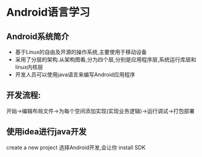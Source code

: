 # Android语言学习

## Android系统简介
- 基于Linux的自由及开源的操作系统,主要使用于移动设备
- 采用了分层的架构.从架构图看,分为四个层,分别是应用程序层,系统运行库层和linux内核层
- 开发人员可以使用java语言来编写Android应用程序
## 开发流程:
开始->编辑布局文件->为每个空间添加实现(实现业务逻辑)->运行调试->打包部署
## 使用idea进行java开发
create a new project
选择Android开发,会让你 install SDK